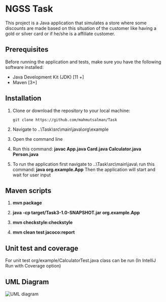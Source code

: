 # NGSS Task

This project is a Java application that simulates a store where some discounts are made based on this situation
of the customer like having a gold or silver card or if he/she is a affiliate customer.

## Prerequisites

Before running the application and tests, make sure you have the following software installed:

- Java Development Kit (JDK) [11 +]
- Maven [3+]

## Installation

1. Clone or download the repository to your local machine:

   ```shell
   git clone https://github.com/mahmutsalman/Task
2. Navigate to ..\Task\src\main\java\org\example
3. Open the command line
4. Run this command: **javac App.java Card.java Calculator.java Person.java**
5. To run the application first navigate to ..\Task\src\main\java\ run this command:  **java org.example.App**
Then the application will start and wait for user input


## Maven scripts

1. **mvn package**

2. **java -cp target/Task3-1.0-SNAPSHOT.jar org.example.App** 

3. **mvn checkstyle:checkstyle** 

4. **mvn clean test jacoco:report**

## Unit test and coverage
For unit test org/example/CalculatorTest.java class can be run (In IntelliJ Run with Coverage option)

## UML Diagram 

![UML diagram](https://github.com/mahmutsalman/Task/assets/74365527/074075ca-620f-4607-b4f5-a165f3f70a1e)


